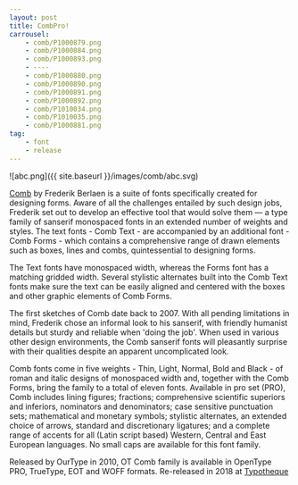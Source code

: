 ```yaml
---
layout: post
title: CombPro!
carrousel:
    - comb/P1000879.png
    - comb/P1000884.png
    - comb/P1000893.png
    - ----
    - comb/P1000880.png
    - comb/P1000890.png
    - comb/P1000891.png
    - comb/P1000892.png
    - comb/P1010034.png
    - comb/P1010035.png
    - comb/P1000881.png
tag:
    - font
    - release
---
```


![abc.png]({{ site.baseurl }}/images/comb/abc.svg)

<!--more-->

[Comb][TT] by Frederik Berlaen is a suite of fonts specifically created for designing forms. Aware of all the challenges entailed by such design jobs, Frederik set out to develop an effective tool that would solve them — a type family of sanserif monospaced fonts in an extended number of weights and styles. The text fonts - Comb Text - are accompanied by an additional font - Comb Forms - which contains a comprehensive range of drawn elements such as boxes, lines and combs, quintessential to designing forms.

The Text fonts have monospaced width, whereas the Forms font has a matching gridded width. Several stylistic alternates built into the Comb Text fonts make sure the text can be easily aligned and centered with the boxes and other graphic elements of Comb Forms.

The first sketches of Comb date back to 2007. With all pending limitations in mind, Frederik chose an informal look to his sanserif, with friendly humanist details but sturdy and reliable when 'doing the job'. When used in various other design environments, the Comb sanserif fonts will pleasantly surprise with their qualities despite an apparent uncomplicated look.

Comb fonts come in five weights - Thin, Light, Normal, Bold and Black - of roman and italic designs of monospaced width and, together with the Comb Forms, bring the family to a total of eleven fonts. Available in pro set (PRO), Comb includes lining figures; fractions; comprehensive scientific superiors and inferiors, nominators and denominators; case sensitive punctuation sets; mathematical and monetary symbols; stylistic alternates, an extended choice of arrows, standard and discretionary ligatures; and a complete range of accents for all (Latin script based) Western, Central and East European languages. No small caps are available for this font family.

Released by OurType in 2010, OT Comb family is available in OpenType PRO, TrueType, EOT and WOFF formats. Re-released in 2018 at [Typotheque][TT]

[TT]: https://www.typotheque.com/fonts/comb